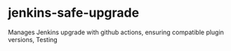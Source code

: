 # jenkins-safe-upgrade
Manages Jenkins upgrade with github actions, ensuring compatible plugin versions, Testing
